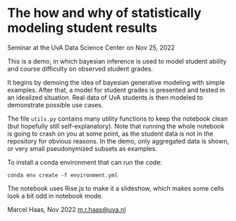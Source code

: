 # The how and why of statistically modeling student results

Seminar at the UvA Data Science Center on Nov 25, 2022

This is a demo, in which bayesian inference is used to model student ability and course difficulty on observed student grades.

It begins by demoing the idea of bayesian generative modeling with simple examples. 
After that, a model for student grades is presented and tested in an idealized situation.
Real data of UvA students is then modeled to demonstrate possible use cases.

The file `utils.py` contains many utility functions to keep the notebook clean (but hopefully still self-explanatory).
Note that running the whole notebook is going to crash on you at some point, as the student data is not in the repository for obvious reasons. In the demo, only aggregated data is shown, or very small pseudonymized subsets as examples.

To install a conda environment that can run the code:

`conda env create -f environment.yml`

The notebook uses Rise.js to make it a slideshow, which makes some cells look a bit odd in notebook mode.


Marcel Haas, Nov 2022
m.r.haas@uva.nl
